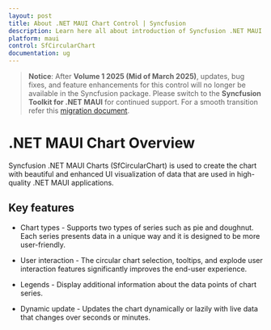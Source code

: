 ```yaml
---
layout: post
title: About .NET MAUI Chart Control | Syncfusion
description: Learn here all about introduction of Syncfusion .NET MAUI Chart(SfCircularChart) control with key features and more.
platform: maui
control: SfCircularChart
documentation: ug
---
```


> **Notice**: After **Volume 1 2025 (Mid of March 2025)**, updates, bug fixes, and feature enhancements for this control will no longer be available in the Syncfusion package. Please switch to the **Syncfusion Toolkit for .NET MAUI** for continued support. For a smooth transition refer this [migration document](https://help.syncfusion.com/maui-toolkit/migration).

# .NET MAUI Chart Overview

Syncfusion .NET MAUI Charts (SfCircularChart) is used to create the chart with beautiful and enhanced UI visualization of data that are used in high-quality .NET MAUI applications.

## Key features

* Chart types - Supports two types of series such as pie and doughnut. Each series presents data in a unique way and it is designed to be more user-friendly.

* User interaction - The circular chart selection, tooltips, and explode user interaction features significantly improves the end-user experience.

* Legends - Display additional information about the data points of chart series.

* Dynamic update - Updates the chart dynamically or lazily with live data that changes over seconds or minutes.

